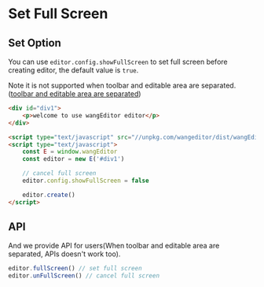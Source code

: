 # Set Full Screen
## Set Option
You can use `editor.config.showFullScreen` to set full screen before creating editor, the default value is `true`.

Note it is not supported when toolbar and editable area are separated. ([toolbar and editable area are separated](http://www.wangeditor.com/v4/pages/01-%E5%BC%80%E5%A7%8B%E4%BD%BF%E7%94%A8/03-%E8%8F%9C%E5%8D%95%E5%92%8C%E7%BC%96%E8%BE%91%E5%8C%BA%E5%9F%9F%E5%88%86%E7%A6%BB.html))

```html
<div id="div1">
    <p>welcome to use wangEditor editor</p>
</div>

<script type="text/javascript" src="//unpkg.com/wangeditor/dist/wangEditor.min.js"></script>
<script type="text/javascript">
    const E = window.wangEditor
    const editor = new E('#div1')

    // cancel full screen
    editor.config.showFullScreen = false

    editor.create()
</script>
```

## API
And we provide API for users(When toolbar and editable area are separated, APIs doesn't work too).

```js
editor.fullScreen() // set full screen
editor.unFullScreen() // cancel full screen
```